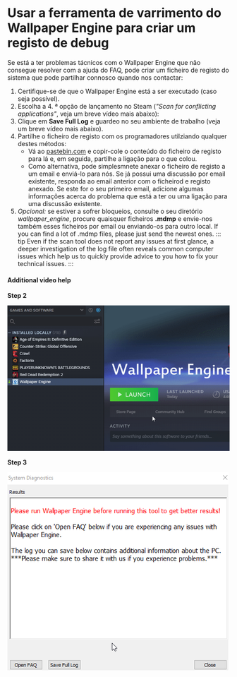 # Usar a ferramenta de varrimento do Wallpaper Engine para criar um registo de debug

Se está a ter problemas tácnicos com o Wallpaper Engine que não consegue resolver com a ajuda do FAQ, pode criar um ficheiro de registo do sistema que pode partilhar connosco quando nos contactar:

1. Certifique-se de que o Wallpaper Engine está a ser executado (caso seja possível).
2. Escolha a 4. ª opção de lançamento no Steam (*"Scan for conflicting applications"*, veja um breve vídeo mais abaixo):
3. Clique em **Save Full Log** e guardeo no seu ambiente de trabalho (veja um breve vídeo mais abaixo).
4. Partilhe o ficheiro de registo com os programadores utilziando qualquer destes métodos:
    * Vá ao [pastebin.com](https://pastebin.com/) e copir-cole o conteúdo do ficheiro de registo para lá e, em seguida, partilhe a ligação para o que colou.
    * Como alternativa, pode simplesmnete anexar o ficheiro de registo a um email e enviá-lo para nós. Se já possui uma discussão por email existente, responda ao email anterior com o ficheirod e registo anexado. Se este for o seu primeiro email, adicione algumas informações acerca do problema que está a ter ou uma ligação para uma discussão existente.
5. *Opcional:* se estiver a sofrer bloqueios, consulte o seu diretório *wallpaper_engine*, procure quaisquer ficheiros **.mdmp** e envie-nos também esses ficheiros por email ou enviando-os para outro local. If you can find a lot of .mdmp files, please just send the newest ones. ::: tip Even if the scan tool does not report any issues at first glance, a deeper investigation of the log file often reveals common computer issues which help us to quickly provide advice to you how to fix your technical issues. :::

#### Additional video help

**Step 2**

![Scan Tool Launch Option](./scantoollaunch.gif)

**Step 3**

![Scan Tool Save Log](./scantoolsave.gif)